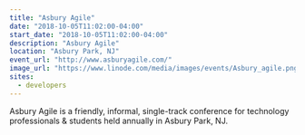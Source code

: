 ```yaml
---
title: "Asbury Agile"
date: "2018-10-05T11:02:00-04:00"
start_date: "2018-10-05T11:02:00-04:00"
description: "Asbury Agile"
location: "Asbury Park, NJ"
event_url: "http://www.asburyagile.com/"
image_url: "https://www.linode.com/media/images/events/Asbury_agile.png"
sites:
  - developers
---
```

Asbury Agile is a friendly, informal, single-track conference for technology professionals & students held annually in Asbury Park, NJ.